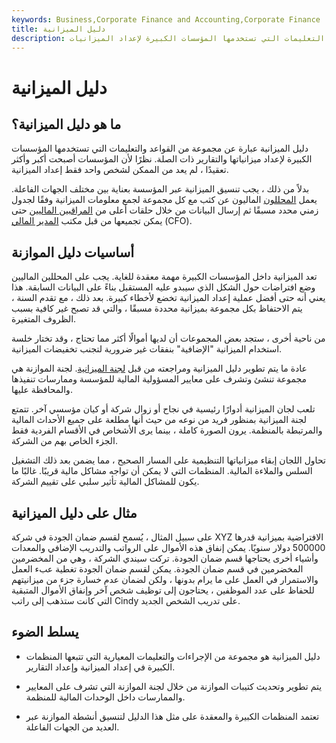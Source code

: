 ```yaml
---
keywords: Business,Corporate Finance and Accounting,Corporate Finance
title: دليل الميزانية
description: دليل الميزانية عبارة عن مجموعة من التعليمات التي تستخدمها المؤسسات الكبيرة لإعداد الميزانيات.
---
```


# دليل الميزانية
## ما هو دليل الميزانية؟

دليل الميزانية عبارة عن مجموعة من القواعد والتعليمات التي تستخدمها المؤسسات الكبيرة لإعداد ميزانياتها والتقارير ذات الصلة. نظرًا لأن المؤسسات أصبحت أكبر وأكثر تعقيدًا ، لم يعد من الممكن لشخص واحد فقط إعداد الميزانية.

بدلاً من ذلك ، يجب تنسيق الميزانية عبر المؤسسة بعناية بين مختلف الجهات الفاعلة. يعمل [المحللون](/analyst) الماليون عن كثب مع كل مجموعة لجمع معلومات الميزانية وفقًا لجدول زمني محدد مسبقًا ثم إرسال البيانات من خلال حلقات أعلى من [المراقبين الماليين](/controller) حتى يمكن تجميعها من قبل مكتب [المدير المالي](/cfo) (CFO).

## أساسيات دليل الموازنة

تعد الميزانية داخل المؤسسات الكبيرة مهمة معقدة للغاية. يجب على المحللين الماليين وضع افتراضات حول الشكل الذي سيبدو عليه المستقبل بناءً على البيانات السابقة. هذا يعني أنه حتى أفضل عملية إعداد الميزانية تخضع لأخطاء كبيرة. بعد ذلك ، مع تقدم السنة ، يتم الاحتفاظ بكل مجموعة بميزانية محددة مسبقًا ، والتي قد تصبح غير كافية بسبب الظروف المتغيرة.

من ناحية أخرى ، ستجد بعض المجموعات أن لديها أموالًا أكثر مما تحتاج ، وقد تختار خلسة استخدام الميزانية "الإضافية" بنفقات غير ضرورية لتجنب تخفيضات الميزانية.

عادة ما يتم تطوير دليل الميزانية ومراجعته من قبل [لجنة الميزانية](/budget-committee). لجنة الموازنة هي مجموعة تنشئ وتشرف على معايير المسؤولية المالية للمؤسسة وممارسات تنفيذها والمحافظة عليها.

تلعب لجان الميزانية أدوارًا رئيسية في نجاح أو زوال شركة أو كيان مؤسسي آخر. تتمتع لجنة الميزانية بمنظور فريد من نوعه من حيث أنها مطلعة على جميع الأحداث المالية والمرتبطة بالمنظمة. يرون الصورة كاملة ، بينما يرى الأشخاص في الأقسام الفردية فقط الجزء الخاص بهم من الشركة.

تحاول اللجان إبقاء ميزانياتها التنظيمية على المسار الصحيح ، مما يضمن بعد ذلك التشغيل السلس والملاءة المالية. المنظمات التي لا يمكن أن تواجه مشاكل مالية قريبًا. غالبًا ما يكون للمشاكل المالية تأثير سلبي على تقييم الشركة.

## مثال على دليل الميزانية

على سبيل المثال ، يُسمح لقسم ضمان الجودة في شركة XYZ الافتراضية بميزانية قدرها 500000 دولار سنويًا. يمكن إنفاق هذه الأموال على الرواتب والتدريب الإضافي والمعدات وأشياء أخرى يحتاجها قسم ضمان الجودة. تركت سيندي الشركة ، وهي من المخضرمين المخضرمين في قسم ضمان الجودة. يمكن لقسم ضمان الجودة تغطية عبء العمل والاستمرار في العمل على ما يرام بدونها ، ولكن لضمان عدم خسارة جزء من ميزانيتهم للحفاظ على عدد الموظفين ، يحتاجون إلى توظيف شخص آخر وإنفاق الأموال المتبقية التي كانت ستذهب إلى راتب Cindy على تدريب الشخص الجديد.

## يسلط الضوء

- دليل الميزانية هو مجموعة من الإجراءات والتعليمات المعيارية التي تتبعها المنظمات الكبيرة في إعداد الميزانية وإعداد التقارير.

- يتم تطوير وتحديث كتيبات الموازنة من خلال لجنة الموازنة التي تشرف على المعايير والممارسات داخل الوحدات المالية للمنظمة.

- تعتمد المنظمات الكبيرة والمعقدة على مثل هذا الدليل لتنسيق أنشطة الموازنة عبر العديد من الجهات الفاعلة.

